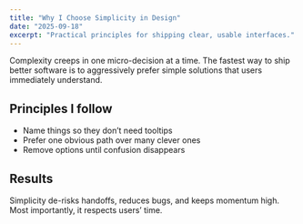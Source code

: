 ```yaml
---
title: "Why I Choose Simplicity in Design"
date: "2025-09-18"
excerpt: "Practical principles for shipping clear, usable interfaces."
---
```


Complexity creeps in one micro-decision at a time. The fastest way to ship better software is to aggressively prefer simple solutions that users immediately understand.

## Principles I follow

- Name things so they don’t need tooltips
- Prefer one obvious path over many clever ones
- Remove options until confusion disappears

## Results

Simplicity de-risks handoffs, reduces bugs, and keeps momentum high. Most importantly, it respects users’ time.
